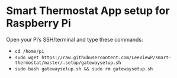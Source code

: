 # Smart Thermostat App setup for Raspberry Pi
Open your Pi’s SSH/terminal and type these commands:

- `cd /home/pi`
- `sudo wget https://raw.githubusercontent.com/LeeViewP/smart-thermostat/master/.setup/gatewaysetup.sh`
- `sudo bash gatewaysetup.sh && sudo rm gatewaysetup.sh`